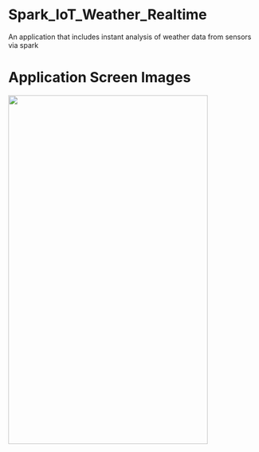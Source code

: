 # Spark_IoT_Weather_Realtime
An application that includes instant analysis of weather data from sensors via spark


 # Application Screen Images 
<img src=Spark_IoT_Weather_Realtime/src/main/ScreenShot/ss.PNG width="400" height="700">
